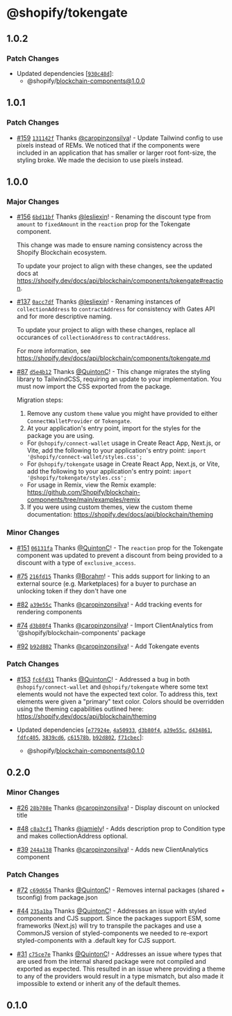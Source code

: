 # @shopify/tokengate

## 1.0.2

### Patch Changes

- Updated dependencies [[`930c48d`](https://github.com/Shopify/blockchain-components/commit/930c48d9562ec74092a5cc83475416595e80f619)]:
  - @shopify/blockchain-components@1.0.0

## 1.0.1

### Patch Changes

- [#159](https://github.com/Shopify/blockchain-components/pull/159) [`131142f`](https://github.com/Shopify/blockchain-components/commit/131142fb33640687b8c8e8aa749a1d1d20440491) Thanks [@caropinzonsilva](https://github.com/caropinzonsilva)! - Update Tailwind config to use pixels instead of REMs. We noticed that if the components were included in an application that has smaller or larger root font-size, the styling broke. We made the decision to use pixels instead.

## 1.0.0

### Major Changes

- [#156](https://github.com/Shopify/blockchain-components/pull/156) [`6bd11bf`](https://github.com/Shopify/blockchain-components/commit/6bd11bf77f769865c8978b53e0f021ff1a6a8a63) Thanks [@lesliexin](https://github.com/lesliexin)! - Renaming the discount type from `amount` to `fixedAmount` in the `reaction` prop for the Tokengate component.

  This change was made to ensure naming consistency across the Shopify Blockchain ecosystem.

  To update your project to align with these changes, see the updated docs at https://shopify.dev/docs/api/blockchain/components/tokengate#reaction.

- [#137](https://github.com/Shopify/blockchain-components/pull/137) [`0acc7df`](https://github.com/Shopify/blockchain-components/commit/0acc7df6cacd265d70e5b9075f8d5446388bd5a6) Thanks [@lesliexin](https://github.com/lesliexin)! - Renaming instances of `collectionAddress` to `contractAddress` for consistency with Gates API and for more descriptive naming.

  To update your project to align with these changes, replace all occurances of `collectionAddress` to `contractAddress`.

  For more information, see https://shopify.dev/docs/api/blockchain/components/tokengate.md

- [#87](https://github.com/Shopify/blockchain-components/pull/87) [`d5e4b12`](https://github.com/Shopify/blockchain-components/commit/d5e4b126ffaa1ee7567e4750bb9cb5148de96472) Thanks [@QuintonC](https://github.com/QuintonC)! - This change migrates the styling library to TailwindCSS, requiring an update to your implementation. You must now import the CSS exported from the package.

  Migration steps:

  1. Remove any custom `theme` value you might have provided to either `ConnectWalletProvider` or `Tokengate`.
  2. At your application's entry point, import for the styles for the package you are using.

  - For `@shopify/connect-wallet` usage in Create React App, Next.js, or Vite, add the following to your application's entry point: `import '@shopify/connect-wallet/styles.css';`
  - For `@shopify/tokengate` usage in Create React App, Next.js, or Vite, add the following to your application's entry point: `import '@shopify/tokengate/styles.css';`
  - For usage in Remix, view the Remix example: https://github.com/Shopify/blockchain-components/tree/main/examples/remix

  3. If you were using custom themes, view the custom theme documentation: https://shopify.dev/docs/api/blockchain/theming

### Minor Changes

- [#151](https://github.com/Shopify/blockchain-components/pull/151) [`06131fa`](https://github.com/Shopify/blockchain-components/commit/06131fa4cfc2b2d0431333c053c7e4bf1e14a8c2) Thanks [@QuintonC](https://github.com/QuintonC)! - The `reaction` prop for the Tokengate component was updated to prevent a discount from being provided to a discount with a type of `exclusive_access`.

- [#75](https://github.com/Shopify/blockchain-components/pull/75) [`216fd15`](https://github.com/Shopify/blockchain-components/commit/216fd1548cb0af875b91bddb9e6f1e4aa19f4441) Thanks [@Borahm](https://github.com/Borahm)! - This adds support for linking to an external source (e.g. Marketplaces) for a buyer to purchase an unlocking token if they don't have one

- [#82](https://github.com/Shopify/blockchain-components/pull/82) [`a39e55c`](https://github.com/Shopify/blockchain-components/commit/a39e55c8a7a58f36693212bf36b1a37a3a0462be) Thanks [@caropinzonsilva](https://github.com/caropinzonsilva)! - Add tracking events for rendering components

- [#74](https://github.com/Shopify/blockchain-components/pull/74) [`d3b80f4`](https://github.com/Shopify/blockchain-components/commit/d3b80f40d2f7f667d02d08507abe25f8234a18f1) Thanks [@caropinzonsilva](https://github.com/caropinzonsilva)! - Import ClientAnalytics from '@shopify/blockchain-components' package

- [#92](https://github.com/Shopify/blockchain-components/pull/92) [`b92d802`](https://github.com/Shopify/blockchain-components/commit/b92d80233316afe8eb9549f54724e0b89059936d) Thanks [@caropinzonsilva](https://github.com/caropinzonsilva)! - Add Tokengate events

### Patch Changes

- [#153](https://github.com/Shopify/blockchain-components/pull/153) [`fc6fd31`](https://github.com/Shopify/blockchain-components/commit/fc6fd31cca13821309f5c4c767080e4391f8c64f) Thanks [@QuintonC](https://github.com/QuintonC)! - Addressed a bug in both `@shopify/connect-wallet` and `@shopify/tokengate` where some text elements would not have the expected text color. To address this, text elements were given a "primary" text color. Colors should be overridden using the theming capabilities outlined here: https://shopify.dev/docs/api/blockchain/theming

- Updated dependencies [[`e77924e`](https://github.com/Shopify/blockchain-components/commit/e77924e247f45efe331b540aca22b62d4e700999), [`4a50933`](https://github.com/Shopify/blockchain-components/commit/4a5093341f0c97db94b96974b65a86bfda84c4c4), [`d3b80f4`](https://github.com/Shopify/blockchain-components/commit/d3b80f40d2f7f667d02d08507abe25f8234a18f1), [`a39e55c`](https://github.com/Shopify/blockchain-components/commit/a39e55c8a7a58f36693212bf36b1a37a3a0462be), [`d434861`](https://github.com/Shopify/blockchain-components/commit/d43486128778301dfdb62ed68ca6f899fa267e2e), [`fdfc405`](https://github.com/Shopify/blockchain-components/commit/fdfc40547d68f0165c57c6ed9c591584c1dc494a), [`3839cd6`](https://github.com/Shopify/blockchain-components/commit/3839cd6293d239549688cff640b61a8045501be9), [`c61578b`](https://github.com/Shopify/blockchain-components/commit/c61578b4898754ea740130529a2e063beee04853), [`b92d802`](https://github.com/Shopify/blockchain-components/commit/b92d80233316afe8eb9549f54724e0b89059936d), [`f71cbec`](https://github.com/Shopify/blockchain-components/commit/f71cbec2bda512b71cab80e5ac21266c695444f7)]:
  - @shopify/blockchain-components@0.1.0

## 0.2.0

### Minor Changes

- [#26](https://github.com/Shopify/blockchain-components/pull/26) [`28b708e`](https://github.com/Shopify/blockchain-components/commit/28b708e19a8e4bfb700e77f0361a9c9e8581c759) Thanks [@caropinzonsilva](https://github.com/caropinzonsilva)! - Display discount on unlocked title

- [#48](https://github.com/Shopify/blockchain-components/pull/48) [`c8a3cf1`](https://github.com/Shopify/blockchain-components/commit/c8a3cf16955e090e7c74c1641640d613d7ec4f44) Thanks [@jamiely](https://github.com/jamiely)! - Adds description prop to Condition type and makes collectionAddress optional.

- [#39](https://github.com/Shopify/blockchain-components/pull/39) [`244a138`](https://github.com/Shopify/blockchain-components/commit/244a138c50cd3230c01ca7f097e4b0bc26e48bfd) Thanks [@caropinzonsilva](https://github.com/caropinzonsilva)! - Adds new ClientAnalytics component

### Patch Changes

- [#72](https://github.com/Shopify/blockchain-components/pull/72) [`c69d654`](https://github.com/Shopify/blockchain-components/commit/c69d654fd46d72ee53c8775dc254d3888670aaed) Thanks [@QuintonC](https://github.com/QuintonC)! - Removes internal packages (shared + tsconfig) from package.json

- [#44](https://github.com/Shopify/blockchain-components/pull/44) [`235a1ba`](https://github.com/Shopify/blockchain-components/commit/235a1baec8900cd1d6ea92c5e3ee08c17e8309b0) Thanks [@QuintonC](https://github.com/QuintonC)! - Addresses an issue with styled components and CJS support. Since the packages support ESM, some frameworks (Next.js) will try to transpile the packages and use a CommonJS version of styled-components we needed to re-export styled-components with a .default key for CJS support.

- [#31](https://github.com/Shopify/blockchain-components/pull/31) [`c75ce7e`](https://github.com/Shopify/blockchain-components/commit/c75ce7eb002a1eec43cd5939eebd75d749e0f4d8) Thanks [@QuintonC](https://github.com/QuintonC)! - Addresses an issue where types that are used from the internal shared package were not compiled and exported as expected. This resulted in an issue where providing a theme to any of the providers would result in a type mismatch, but also made it impossible to extend or inherit any of the default themes.

## 0.1.0

